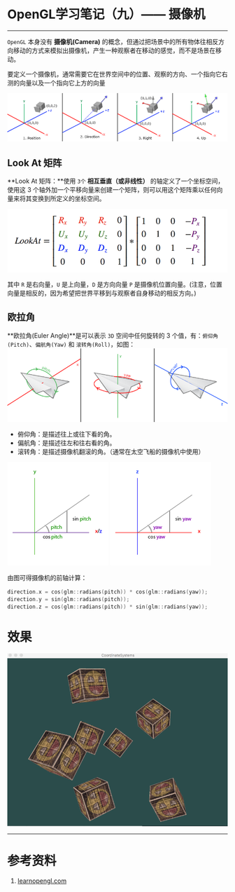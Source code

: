 # OpenGL学习笔记（九）—— 摄像机

---

`OpenGL` 本身没有 **摄像机(Camera)** 的概念，但通过把场景中的所有物体往相反方向移动的方式来模拟出摄像机，产生一种观察者在移动的感觉，而不是场景在移动。

要定义一个摄像机，通常需要它在世界空间中的位置、观察的方向、一个指向它右测的向量以及一个指向它上方的向量

![](CameraAxes.png)


## Look At 矩阵
**Look At 矩阵：**使用 `3个` **相互垂直（或非线性）** 的轴定义了一个坐标空间，使用这 3 个轴外加一个平移向量来创建一个矩阵，则可以用这个矩阵乘以任何向量来将其变换到所定义的坐标空间。

![Look At 矩阵](LookAtMatrix.png)

其中 `R` 是右向量，`U` 是上向量，`D` 是方向向量 `P` 是摄像机位置向量。(注意，位置向量是相反的，因为希望把世界平移到与观察者自身移动的相反方向。)

## 欧拉角
**欧拉角(Euler Angle)**是可以表示 `3D` 空间中任何旋转的 3 个值，有：`俯仰角(Pitch)`、`偏航角(Yaw)` 和 `滚转角(Roll)`，如图：
![欧拉角](CameraPitchYawRoll.png)

- 俯仰角：是描述往上或往下看的角。
- 偏航角：是描述往左和往右看的角。
- 滚转角：是描述摄像机翻滚的角。（通常在太空飞船的摄像机中使用）

![](CameraPitch.png)
![](CameraYaw.png)

由图可得摄像机的前轴计算：

``` C
direction.x = cos(glm::radians(pitch)) * cos(glm::radians(yaw)); 
direction.y = sin(glm::radians(pitch));
direction.z = cos(glm::radians(pitch)) * sin(glm::radians(yaw));
```

# 效果
![Camera](Camera.gif)

---

# 参考资料
1. [learnopengl.com](https://learnopengl.com/Getting-started/Camera)